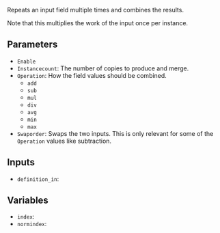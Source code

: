 Repeats an input field multiple times and combines the results.

Note that this multiplies the work of the input once per instance.

## Parameters

* `Enable`
* `Instancecount`: The number of copies to produce and merge.
* `Operation`: How the field values should be combined.
  * `add`
  * `sub`
  * `mul`
  * `div`
  * `avg`
  * `min`
  * `max`
* `Swaporder`: Swaps the two inputs. This is only relevant for some of the `Operation` values like subtraction.

## Inputs

* `definition_in`: 

## Variables

* `index`: 
* `normindex`: 